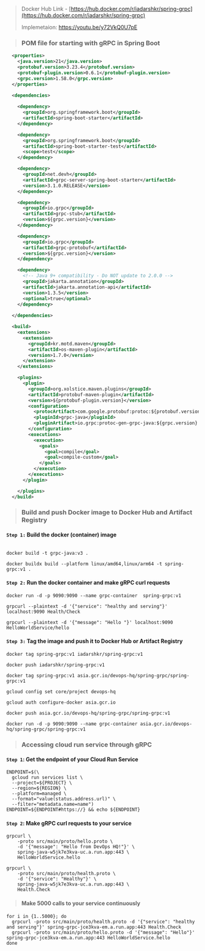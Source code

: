 >  Docker Hub Link - [https://hub.docker.com/r/iadarshkr/spring-grpc](https://hub.docker.com/r/iadarshkr/spring-grpc)
>
>  Implemetaion: https://youtu.be/y72VkQ0U7pE

> ### POM file for starting with gRPC in Spring Boot

```xml
  <properties>
    <java.version>21</java.version>
    <protobuf.version>3.23.4</protobuf.version>
    <protobuf-plugin.version>0.6.1</protobuf-plugin.version>
    <grpc.version>1.58.0</grpc.version>
  </properties>

  <dependencies>
  
    <dependency>
      <groupId>org.springframework.boot</groupId>
      <artifactId>spring-boot-starter</artifactId>
    </dependency>

    <dependency>
      <groupId>org.springframework.boot</groupId>
      <artifactId>spring-boot-starter-test</artifactId>
      <scope>test</scope>
    </dependency>

    <dependency>
      <groupId>net.devh</groupId>
      <artifactId>grpc-server-spring-boot-starter</artifactId>
      <version>3.1.0.RELEASE</version>
    </dependency>

    <dependency>
      <groupId>io.grpc</groupId>
      <artifactId>grpc-stub</artifactId>
      <version>${grpc.version}</version>
    </dependency>

    <dependency>
      <groupId>io.grpc</groupId>
      <artifactId>grpc-protobuf</artifactId>
      <version>${grpc.version}</version>
    </dependency>

    <dependency>
      <!-- Java 9+ compatibility - Do NOT update to 2.0.0 -->
      <groupId>jakarta.annotation</groupId>
      <artifactId>jakarta.annotation-api</artifactId>
      <version>1.3.5</version>
      <optional>true</optional>
    </dependency>
  
  </dependencies>

  <build>
    <extensions>
      <extension>
        <groupId>kr.motd.maven</groupId>
        <artifactId>os-maven-plugin</artifactId>
        <version>1.7.0</version>
      </extension>
    </extensions>

    <plugins>
      <plugin>
        <groupId>org.xolstice.maven.plugins</groupId>
        <artifactId>protobuf-maven-plugin</artifactId>
        <version>${protobuf-plugin.version}</version>
        <configuration>
          <protocArtifact>com.google.protobuf:protoc:${protobuf.version}:exe:${os.detected.classifier}</protocArtifact>
          <pluginId>grpc-java</pluginId>
          <pluginArtifact>io.grpc:protoc-gen-grpc-java:${grpc.version}:exe:${os.detected.classifier}</pluginArtifact>
        </configuration>
        <executions>
          <execution>
            <goals>
              <goal>compile</goal>
              <goal>compile-custom</goal>
            </goals>
          </execution>
        </executions>
      </plugin>

    </plugins>
  </build>
```

>### Build and push Docker image to Docker Hub and Artifact Registry

#### `Step 1:` Build the docker (container) image

```shell

docker build -t grpc-java:v3 .

docker buildx build --platform linux/amd64,linux/arm64 -t spring-grpc:v1 .
```

#### `Step 2:` Run the docker container and make gRPC curl requests

```shell
docker run -d -p 9090:9090 --name grpc-container  spring-grpc:v1

grpcurl --plaintext -d '{"service": "healthy and serving"}' localhost:9090 Health/Check

grpcurl --plaintext -d '{"message": "Hello "}' localhost:9090 HelloWorldService/hello
```

#### `Step 3:` Tag the image and push it to Docker Hub or Artifact Registry

```shell
docker tag spring-grpc:v1 iadarshkr/spring-grpc:v1

docker push iadarshkr/spring-grpc:v1

docker tag spring-grpc:v1 asia.gcr.io/devops-hq/spring-grpc/spring-grpc:v1

gcloud config set core/project devops-hq

gcloud auth configure-docker asia.gcr.io

docker push asia.gcr.io/devops-hq/spring-grpc/spring-grpc:v1

docker run -d -p 9090:9090 --name grpc-container asia.gcr.io/devops-hq/spring-grpc/spring-grpc:v1
```

> ### Accessing cloud run service through gRPC

#### `Step 1`: Get the endpoint of your Cloud Run Service
```shell
ENDPOINT=$(\
  gcloud run services list \
  --project=${PROJECT} \
  --region=${REGION} \
  --platform=managed \
  --format="value(status.address.url)" \
  --filter="metadata.name=name") 
ENDPOINT=${ENDPOINT#https://} && echo ${ENDPOINT}
```
#### `Step 2`: Make gRPC curl requests to your service 
```shell
grpcurl \
    -proto src/main/proto/hello.proto \
    -d '{"message": "Hello from DevOps HQ!"}' \
    spring-java-w5jk7e3kva-uc.a.run.app:443 \
    HelloWorldService.hello
    
grpcurl \
    -proto src/main/proto/health.proto \
    -d '{"service": "Healthy"}' \
    spring-java-w5jk7e3kva-uc.a.run.app:443 \
    Health.Check
```
> #### Make 5000  calls to your service continuously  
```shell
for i in {1..5000}; do
  grpcurl -proto src/main/proto/health.proto -d '{"service": "healthy and serving"}' spring-grpc-jce3kva-em.a.run.app:443 Health.Check
  grpcurl -proto src/main/proto/hello.proto -d '{"message": "Hello"}' spring-grpc-jce3kva-em.a.run.app:443 HelloWorldService.hello
done
```